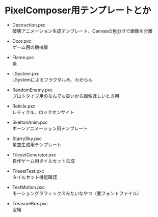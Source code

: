 # PixelComposer用テンプレートとか

* Destruction.pxc  
破壊アニメーション生成テンプレート、Canvasの色分けで画像を分離

* Door.pxc  
ゲーム用の機械扉

* Flame.pxc  
炎

* LSystem.pxc  
LSystemによるフラクタル木、わからん

* RandomEnemy.pxc  
プロトタイプ用のなんでも良いから画像ほしいとき用

* Reticle.pxc  
レティクル、ロックオンサイト

* SkeltonAnim.pxc  
ボーンアニメーション用テンプレート

* StarrySky.pxc  
星空生成用テンプレート

* TilesetGenerator.pxc  
自作ゲーム用タイルセット生成  

* TilesetTest.pxc  
タイルセット機能確認

* TextMotion.pxc  
モーショングラフィックスみたいなやつ（要フォントファイル）

* TreasureBox.pxc  
宝箱
